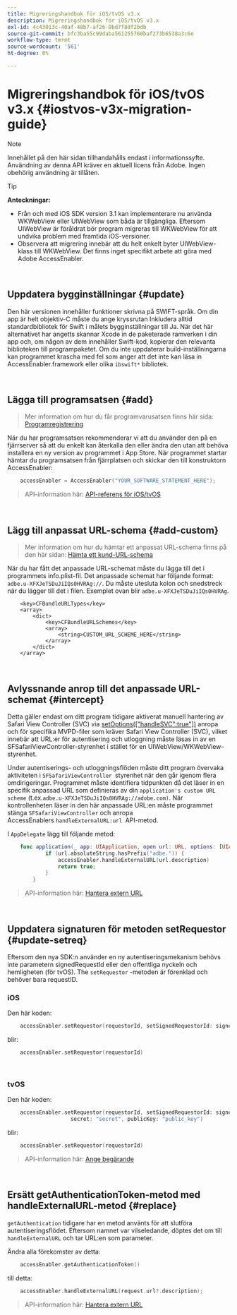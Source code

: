 ```yaml
---
title: Migreringshandbok för iOS/tvOS v3.x
description: Migreringshandbok för iOS/tvOS v3.x
exl-id: 4c43013c-40af-48b7-af26-0bd7f8df2bdb
source-git-commit: bfc3ba55c99daba561255760baf273b6538a3c6e
workflow-type: tm+mt
source-wordcount: '561'
ht-degree: 0%

---
```


# Migreringshandbok för iOS/tvOS v3.x {#iostvos-v3x-migration-guide}

>[!NOTE]
>
>Innehållet på den här sidan tillhandahålls endast i informationssyfte. Användning av denna API kräver en aktuell licens från Adobe. Ingen obehörig användning är tillåten.

>[!TIP]
> 
> **Anteckningar:**
>
> - Från och med iOS SDK version 3.1 kan implementerare nu använda WKWebView eller UIWebView som båda är tillgängliga. Eftersom UIWebView är föråldrat bör program migreras till WKWebView för att undvika problem med framtida iOS-versioner.
> - Observera att migrering innebär att du helt enkelt byter UIWebView-klass till WKWebView. Det finns inget specifikt arbete att göra med Adobe AccessEnabler.


</br>

## Uppdatera bygginställningar {#update}

Den här versionen innehåller funktioner skrivna på SWIFT-språk. Om din app är helt objektiv-C måste du ange kryssrutan Inkludera alltid standardbibliotek för Swift i målets bygginställningar till Ja. När det här alternativet har angetts skannar Xcode in de paketerade ramverken i din app och, om någon av dem innehåller Swift-kod, kopierar den relevanta biblioteken till programpaketet. Om du inte uppdaterar build-inställningarna kan programmet krascha med fel som anger att det inte kan läsa in AccessEnabler.framework eller olika `ibswift*` bibliotek.

</br>

## Lägga till programsatsen {#add}

> Mer information om hur du får programvarusatsen finns här
> sida:
> [Programregistrering](/help/authentication/iostvos-application-registration.md)

När du har programsatsen rekommenderar vi att du använder den på en fjärrserver så att du enkelt kan återkalla den eller ändra den utan att behöva installera en ny version av programmet i App Store. När programmet startar hämtar du programsatsen från fjärrplatsen och skickar den till konstruktorn AccessEnabler:

```swift
    accessEnabler = AccessEnabler("YOUR_SOFTWARE_STATEMENT_HERE");
```

> API-information här: [API-referens för iOS/tvOS](/help/authentication/iostvos-sdk-api-reference.md)

</br>

## Lägg till anpassat URL-schema {#add-custom}

> Mer information om hur du hämtar ett anpassat URL-schema finns på den här sidan: [Hämta ett kund-URL-schema](/help/authentication/iostvos-application-registration.md)

När du har fått det anpassade URL-schemat måste du lägga till det i programmets info.plist-fil. Det anpassade schemat har följande format: `adbe.u-XFXJeTSDuJiIQs0HVRAg://`. Du måste utesluta kolon och snedstreck när du lägger till det i filen. Exemplet ovan blir `adbe.u-XFXJeTSDuJiIQs0HVRAg`.

```plist
    <key>CFBundleURLTypes</key>
    <array>
        <dict>
            <key>CFBundleURLSchemes</key>
            <array>
                <string>CUSTOM_URL_SCHEME_HERE</string>
            </array>
        </dict>
    </array>
```

</br>

## Avlyssnande anrop till det anpassade URL-schemat {#intercept}

Detta gäller endast om ditt program tidigare aktiverat manuell hantering av Safari View Controller (SVC) via [setOptions(\[&quot;handleSVC&quot;:true&quot;\])](/help/authentication/iostvos-sdk-api-reference.md) anropa och för specifika MVPD-filer som kräver Safari View Controller (SVC), vilket innebär att URL:er för autentisering och utloggning måste läsas in av en SFSafariViewController-styrenhet i stället för en UIWebView/WKWebView-styrenhet.

Under autentiserings- och utloggningsflöden måste ditt program övervaka aktiviteten i `SFSafariViewController `styrenhet när den går igenom flera omdirigeringar. Programmet måste identifiera tidpunkten då det läser in en specifik anpassad URL som definieras av din `application's custom URL scheme` (t.ex.`adbe.u-XFXJeTSDuJiIQs0HVRAg://adobe.com)`. När kontrollenheten läser in den här anpassade URL:en måste programmet stänga `SFSafariViewController` och anropa AccessEnablers `handleExternalURL:url `API-metod.

I `AppDelegate` lägg till följande metod:

```swift
    func application(_ app: UIApplication, open url: URL, options: [UIApplicationOpenURLOptionsKey: Any]) -> Bool {
            if (url.absoluteString.hasPrefix("adbe.")) {
                accessEnabler.handleExternalURL(url.description)
                return true;
            } 
        }
```

> API-information här: [Hantera extern URL](/help/authentication/iostvos-sdk-api-reference.md)

</br>

## Uppdatera signaturen för metoden setRequestor {#update-setreq}

Eftersom den nya SDK:n använder en ny autentiseringsmekanism behövs inte parametern signedRequestId eller den offentliga nyckeln och hemligheten (för tvOS). The `setRequestor` -metoden är förenklad och behöver bara requestID.

### iOS

Den här koden:

```swift
    accessEnabler.setRequestor(requestorId, setSignedRequestorId: signedRequestorId)
```

blir:

```swift
    accessEnabler.setRequestor(requestorId)
```

</br>

### tvOS

Den här koden:

```swift
    accessEnabler.setRequestor(requestorId, setSignedRequestorId: signedRequestorId,
                    secret: "secret", publicKey: "public_key")
```

blir:

```swift
    accessEnabler.setRequestor(requestorId)
```

> API-information här: [Ange begärande](/help/authentication/iostvos-sdk-api-reference.md)

</br>

## Ersätt getAuthenticationToken-metod med handleExternalURL-metod {#replace}

`getAuthentication` tidigare har en metod använts för att slutföra autentiseringsflödet. Eftersom namnet var vilseledande, döptes det om till `handleExternalURL` och tar URL:en som parameter.

Ändra alla förekomster av detta:

```swift
    accessEnabler.getAuthenticationToken()
```

till detta:

```swift
    accessEnabler.handleExternalURL(request.url?.description);
```

> API-information här: [Hantera extern URL](/help/authentication/iostvos-sdk-api-reference.md)
